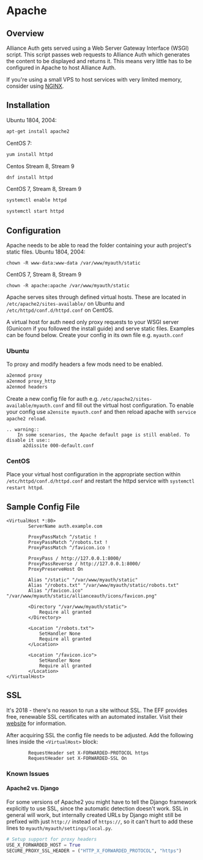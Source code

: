 # Apache

## Overview

Alliance Auth gets served using a Web Server Gateway Interface (WSGI) script. This script passes web requests to Alliance Auth which generates the content to be displayed and returns it. This means very little has to be configured in Apache to host Alliance Auth.

If you're using a small VPS to host services with very limited memory, consider using [NGINX](nginx.md).

## Installation

Ubuntu 1804, 2004:
```bash
apt-get install apache2
```

CentOS 7:
```bash
yum install httpd
```
Centos Stream 8, Stream 9
```bash
dnf install httpd
```

CentOS 7, Stream 8, Stream 9
```bash
systemctl enable httpd
```

```bash
systemctl start httpd
```
## Configuration

Apache needs to be able to read the folder containing your auth project's static files.
Ubuntu 1804, 2004:
```
chown -R www-data:www-data /var/www/myauth/static
```
CentOS 7, Stream 8, Stream 9
```
chown -R apache:apache /var/www/myauth/static
```

Apache serves sites through defined virtual hosts. These are located in `/etc/apache2/sites-available/` on Ubuntu and `/etc/httpd/conf.d/httpd.conf` on CentOS.

A virtual host for auth need only proxy requests to your WSGI server (Gunicorn if you followed the install guide) and serve static files. Examples can be found below. Create your config in its own file e.g. `myauth.conf`

### Ubuntu

To proxy and modify headers a few mods need to be enabled.
```bash
a2enmod proxy
a2enmod proxy_http
a2enmod headers
```

Create a new config file for auth e.g. `/etc/apache2/sites-available/myauth.conf` and fill out the virtual host configuration. To enable your config use `a2ensite myauth.conf` and then reload apache with `service apache2 reload`.

```eval_rst
.. warning::
    In some scenarios, the Apache default page is still enabled. To disable it use::
      a2dissite 000-default.conf
```

### CentOS

Place your virtual host configuration in the appropriate section within `/etc/httpd/conf.d/httpd.conf` and restart the httpd service with `systemctl restart httpd`.

## Sample Config File

```
<VirtualHost *:80>
        ServerName auth.example.com

        ProxyPassMatch ^/static !
        ProxyPassMatch ^/robots.txt !
        ProxyPassMatch ^/favicon.ico !

        ProxyPass / http://127.0.0.1:8000/
        ProxyPassReverse / http://127.0.0.1:8000/
        ProxyPreserveHost On

        Alias "/static" "/var/www/myauth/static"
        Alias "/robots.txt" "/var/www/myauth/static/robots.txt"
        Alias "/favicon.ico" "/var/www/myauth/static/allianceauth/icons/favicon.png"

        <Directory "/var/www/myauth/static">
            Require all granted
        </Directory>

        <Location "/robots.txt">
            SetHandler None
            Require all granted
        </Location>

        <Location "/favicon.ico">
            SetHandler None
            Require all granted
        </Location>
</VirtualHost>
```

## SSL

It's 2018 - there's no reason to run a site without SSL. The EFF provides free, renewable SSL certificates with an automated installer. Visit their [website](https://certbot.eff.org/) for information.

After acquiring SSL the config file needs to be adjusted. Add the following lines inside the `<VirtualHost>` block:

```
        RequestHeader set X-FORWARDED-PROTOCOL https
        RequestHeader set X-FORWARDED-SSL On
```

### Known Issues

#### Apache2 vs. Django

For some versions of Apache2 you might have to tell the Django framework explicitly
to use SSL, since the automatic detection doesn't work. SSL in general will work,
but internally created URLs by Django might still be prefixed with just `http://`
instead of `https://`, so it can't hurt to add these lines to
`myauth/myauth/settings/local.py`.

```python
# Setup support for proxy headers
USE_X_FORWARDED_HOST = True
SECURE_PROXY_SSL_HEADER = ("HTTP_X_FORWARDED_PROTOCOL", "https")
```
